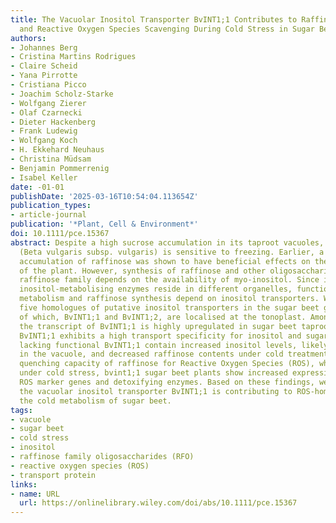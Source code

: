 ```yaml
---
title: The Vacuolar Inositol Transporter BvINT1;1 Contributes to Raffinose Biosynthesis
  and Reactive Oxygen Species Scavenging During Cold Stress in Sugar Beet
authors:
- Johannes Berg
- Cristina Martins Rodrigues
- Claire Scheid
- Yana Pirrotte
- Cristiana Picco
- Joachim Scholz-Starke
- Wolfgang Zierer
- Olaf Czarnecki
- Dieter Hackenberg
- Frank Ludewig
- Wolfgang Koch
- H. Ekkehard Neuhaus
- Christina Müdsam
- Benjamin Pommerrenig
- Isabel Keller
date: -01-01
publishDate: '2025-03-16T10:54:04.113654Z'
publication_types:
- article-journal
publication: '*Plant, Cell & Environment*'
doi: 10.1111/pce.15367
abstract: Despite a high sucrose accumulation in its taproot vacuoles, sugar beet
  (Beta vulgaris subsp. vulgaris) is sensitive to freezing. Earlier, a taproot-specific
  accumulation of raffinose was shown to have beneficial effects on the freezing tolerance
  of the plant. However, synthesis of raffinose and other oligosaccharides of the
  raffinose family depends on the availability of myo-inositol. Since inositol and
  inositol-metabolising enzymes reside in different organelles, functional inositol
  metabolism and raffinose synthesis depend on inositol transporters. We identified
  five homologues of putative inositol transporters in the sugar beet genome, two
  of which, BvINT1;1 and BvINT1;2, are localised at the tonoplast. Among these, only
  the transcript of BvINT1;1 is highly upregulated in sugar beet taproots under cold.
  BvINT1;1 exhibits a high transport specificity for inositol and sugar beet mutants
  lacking functional BvINT1;1 contain increased inositol levels, likely accumulating
  in the vacuole, and decreased raffinose contents under cold treatment. Due to the
  quenching capacity of raffinose for Reactive Oxygen Species (ROS), which accumulate
  under cold stress, bvint1;1 sugar beet plants show increased expression of both,
  ROS marker genes and detoxifying enzymes. Based on these findings, we conclude that
  the vacuolar inositol transporter BvINT1;1 is contributing to ROS-homoeostasis in
  the cold metabolism of sugar beet.
tags:
- vacuole
- sugar beet
- cold stress
- inositol
- raffinose family oligosaccharides (RFO)
- reactive oxygen species (ROS)
- transport protein
links:
- name: URL
  url: https://onlinelibrary.wiley.com/doi/abs/10.1111/pce.15367
---
```

